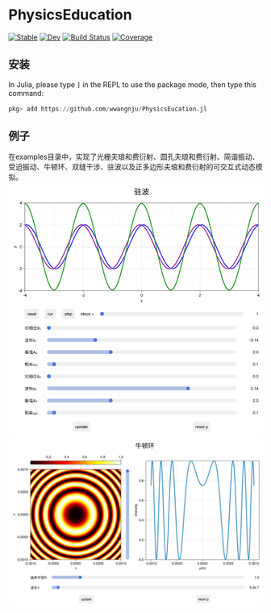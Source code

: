 # PhysicsEducation

[![Stable](https://img.shields.io/badge/docs-stable-blue.svg)](https://wwangnju.github.io/PhysicsEducation.jl/stable/)
[![Dev](https://img.shields.io/badge/docs-dev-blue.svg)](https://wwangnju.github.io/PhysicsEducation.jl/dev/)
[![Build Status](https://github.com/wwangnju/PhysicsEducation.jl/actions/workflows/CI.yml/badge.svg?branch=master)](https://github.com/wwangnju/PhysicsEducation.jl/actions/workflows/CI.yml?query=branch%3Amaster)
[![Coverage](https://codecov.io/gh/wwangnju/PhysicsEducation.jl/branch/master/graph/badge.svg)](https://codecov.io/gh/wwangnju/PhysicsEducation.jl)

## 安装
In Julia, please type `]` in the REPL to use the package mode, then type this command:

```julia
pkg> add https://github.com/wwangnju/PhysicsEucation.jl
```

## 例子
在examples目录中，实现了光栅夫琅和费衍射、圆孔夫琅和费衍射、简谐振动、受迫振动、牛顿环、双缝干涉、驻波以及正多边形夫琅和费衍射的可交互式动态模拟。
![standing](./examples/驻波.png)
![niu](./examples/牛顿环.png)